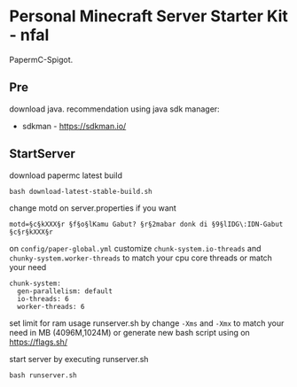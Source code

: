#  Personal Minecraft Server Starter Kit - nfal

PapermC-Spigot.

## Pre

download java. recommendation using java sdk manager: 
- sdkman - https://sdkman.io/

## StartServer

download papermc latest build

```
bash download-latest-stable-build.sh
```

change motd on server.properties if you want

```
motd=§c§kXXX§r §f§o§lKamu Gabut? §r§2mabar donk di §9§lIDG\:IDN-Gabut §c§r§kXXX§r
```

on `config/paper-global.yml` customize `chunk-system.io-threads` and `chunky-system.worker-threads` to match your cpu core threads or match your need

```
chunk-system:
  gen-parallelism: default
  io-threads: 6
  worker-threads: 6
```

set limit for ram usage runserver.sh by change `-Xms` and `-Xmx` to match your need in MB (4096M,1024M) or generate new bash script using on https://flags.sh/

start server by executing runserver.sh

```
bash runserver.sh
```
